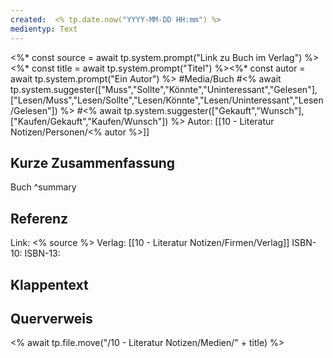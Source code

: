 ```yaml
---
created:  <% tp.date.now("YYYY-MM-DD HH:mm") %>
medientyp: Text
---
```

<%* const source = await tp.system.prompt("Link zu Buch im Verlag") %><%* const title = await tp.system.prompt("Titel") %><%* const autor = await tp.system.prompt("Ein Autor") %>
#Media/Buch #<% await tp.system.suggester(["Muss","Sollte","Könnte","Uninteressant","Gelesen"],["Lesen/Muss","Lesen/Sollte","Lesen/Könnte","Lesen/Uninteressant","Lesen/Gelesen"]) %> #<% await tp.system.suggester(["Gekauft","Wunsch"],["Kaufen/Gekauft","Kaufen/Wunsch"]) %>
Autor: [[10 - Literatur Notizen/Personen/<% autor %>]]

## Kurze Zusammenfassung
Buch ^summary

## Referenz
Link: <% source %>
Verlag: [[10 - Literatur Notizen/Firmen/Verlag]]
ISBN-10:
ISBN-13:

## Klappentext

## Querverweis
<% await tp.file.move("/10 - Literatur Notizen/Medien/" + title) %>